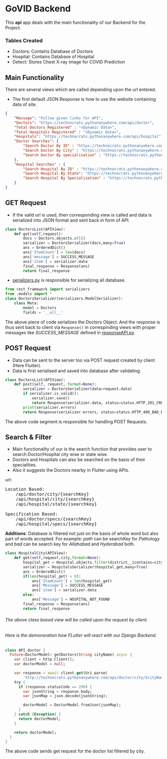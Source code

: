 # GoVID Backend

This **api** app deals with the main functionality of our Backend for the Project.

### Tables Created
- Doctors: Contains Database of Doctors
- Hospital: Contains Database of Hospital
- Detect: Stores Chest X-ray image for COVID Prediction

## Main Functionality
There are several views which are called depending upon the url entered.

- The first default JSON Response is how to use the website containing data of site.
```json
{
    "Message": "Follow given links for API",
    "Doctors": "https://technocrats.pythonanywhere.com/api/doctor",
    "Total Doctors Registered" : "<Dynamic Data>",
    "Total Hospitals Registered" : "<Dynamic Data>",
    "Hospitals": "https://technocrats.pythonanywhere.com/api/hospital",
    "Doctor Searches": {
        "Search Doctor By ID" : "https://technocrats.pythonanywhere.com/api/doctor/id/{SearchID}",
        "Search Doctor By City" : "https://technocrats.pythonanywhere.com/api/doctor/city/{SearchCity}",
        "Search Doctor By specialisation" : "https://technocrats.pythonanywhere.com/api/doctor/specs/{SearchKey}"
    },
    "Hospital Searches" : {
        "Search Hospital By ID" : "https://technocrats.pythonanywhere.com/api/hospital/id/{SearchID}",
        "Search Hospital By State": "https://technocrats.pythonanywhere.com/api/hospital/state/{SearchState}",
        "Search Hospital By Specialisation" : "https://technocrats.pythonanywhere.com/api/hospital/specs/{SearchKey}"
    }
}
```

## GET Request

- If the valid url is used, then corresponding view is called and data is serialized into JSON format and sent back in form of API.

```python
class DoctorsList(APIView):
    def get(self,request):
        docs = Doctors.objects.all()
        serializer = DoctorsSerializer(docs,many=True)
        ans = OrderedDict()
        ans['ItemCount'] = len(docs)
        ans['message'] = SUCCESS_MESSAGE
        ans['item'] = serializer.data
        final_response = Response(ans)
        return final_response
```

- [serializers.py](serializers.py) is responsible for serializing all database.
```python
from rest_framework import serializers
from .models import *
class DoctorsSerializer(serializers.ModelSerializer):
    class Meta:
        model = Doctors
        fields = '__all__'
```
The above piece of code serializes the Doctors Object.
And the response is thus sent back to client via `Response()` in correspinding views with proper messages like *SUCCESS_MESSAGE*  defined in [responseAPI.py](responseAPI.py).

## POST Request

- Data can be sent to the server too via POST request created by client (Here Flutter).
- Data is first serialised and saved into database after validating.

```python
class DoctorsList(APIView):    
    def post(self, request, format=None):
        serializer = DoctorsSerializer(data=request.data)
        if serializer.is_valid():
            serializer.save()
            return Response(serializer.data, status=status.HTTP_201_CREATED)
        print(serializer.errors)
        return Response(serializer.errors, status=status.HTTP_400_BAD_REQUEST)
```
The above code segment is responsible for handling POST Requests.

## Search & Filter
- Main functionality of our  is the search function that provides user to search Doctor/Hospital city wise or state wise.
- Doctors and Hospitals can also be searched on the basis of their specialities.
- Also it suggests the Doctors nearby in Flutter using APIs.

url:
<pre>
Location Based: 
    /api/doctor/city/{searchKey}
    /api/hospital/city/{searchKey}
    /api/hospital/state/{searchkey}

Specification Based:
    /api/doctor/specs/{searchKey}
    /api/hospital/specs/{searchKey}
</pre>

**Additions**: Database is filtered not just on the basis of whole word but also part of words accepted.
For example: *path* can be searchKey for *Pathology* and *bad* can be search key for *Allahabad* and *Hyderabad* both.

```python
class HospitalCity(APIView):    
    def get(self,request,city,format=None):
        hospital_get = Hospital.objects.filter(district__icontains=city)
        serializer = HospitalsSerializer(hospital_get,many=True)
        ans = OrderedDict()
        if(len(hospital_get) > 0):
            ans['ItemCount'] = len(hospital_get)
            ans['Message'] = SUCCESS_MESSAGE
            ans['item'] = serializer.data
        else:
            ans['Message'] = HOSPITAL_NOT_FOUND
        final_response = Response(ans)
        return final_response
```
###### The above class based view will be called upon the request by client.
###### Here is the demonsration how FLutter will react with our Django Backend.

```dart
class API_doctor {
  Future<DoctorModel> getDoctors(String cityName) async {
    var client = http.Client();
    var doctorModel = null;

    var response = await client.get(Uri.parse(
        'http://technocrats.pythonanywhere.com/api/doctor/city/$cityName'));
    try {
      if (response.statusCode == 200) {
        var jsonString = response.body;
        var jsonMap = json.decode(jsonString);

        doctorModel = DoctorModel.fromJson(jsonMap);
      }
    } catch (Exception) {
      return doctorModel;
    }

    return doctorModel;
  }
}
```
The above code sends get request for the doctor list filtered by city.